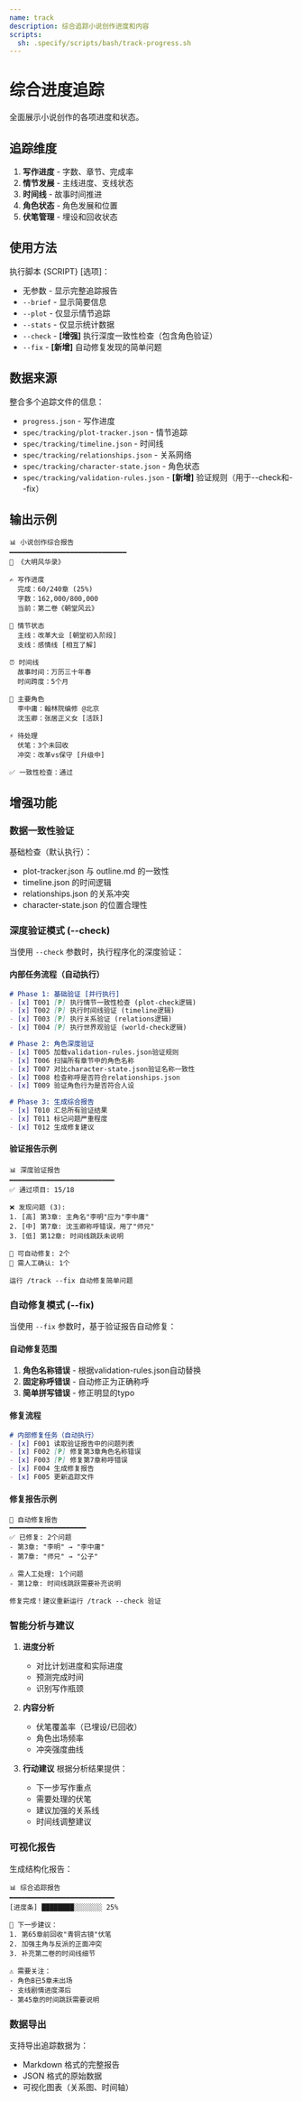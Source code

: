 ```yaml
---
name: track
description: 综合追踪小说创作进度和内容
scripts:
  sh: .specify/scripts/bash/track-progress.sh
---
```


# 综合进度追踪

全面展示小说创作的各项进度和状态。

## 追踪维度

1. **写作进度** - 字数、章节、完成率
2. **情节发展** - 主线进度、支线状态
3. **时间线** - 故事时间推进
4. **角色状态** - 角色发展和位置
5. **伏笔管理** - 埋设和回收状态

## 使用方法

执行脚本 {SCRIPT} [选项]：
- 无参数 - 显示完整追踪报告
- `--brief` - 显示简要信息
- `--plot` - 仅显示情节追踪
- `--stats` - 仅显示统计数据
- `--check` - **[增强]** 执行深度一致性检查（包含角色验证）
- `--fix` - **[新增]** 自动修复发现的简单问题

## 数据来源

整合多个追踪文件的信息：
- `progress.json` - 写作进度
- `spec/tracking/plot-tracker.json` - 情节追踪
- `spec/tracking/timeline.json` - 时间线
- `spec/tracking/relationships.json` - 关系网络
- `spec/tracking/character-state.json` - 角色状态
- `spec/tracking/validation-rules.json` - **[新增]** 验证规则（用于--check和--fix）

## 输出示例

```
📊 小说创作综合报告
━━━━━━━━━━━━━━━━━━━━━━━━━━━━━
📖 《大明风华录》

✍️ 写作进度
  完成：60/240章 (25%)
  字数：162,000/800,000
  当前：第二卷《朝堂风云》

📍 情节状态
  主线：改革大业 [朝堂初入阶段]
  支线：感情线 [相互了解]

⏰ 时间线
  故事时间：万历三十年春
  时间跨度：5个月

👥 主要角色
  李中庸：翰林院编修 @北京
  沈玉卿：张居正义女 [活跃]

⚡ 待处理
  伏笔：3个未回收
  冲突：改革vs保守 [升级中]

✅ 一致性检查：通过
```

## 增强功能

### 数据一致性验证

基础检查（默认执行）：
- plot-tracker.json 与 outline.md 的一致性
- timeline.json 的时间逻辑
- relationships.json 的关系冲突
- character-state.json 的位置合理性

### 深度验证模式 (--check)

当使用 `--check` 参数时，执行程序化的深度验证：

#### 内部任务流程（自动执行）
```markdown
# Phase 1: 基础验证 [并行执行]
- [x] T001 [P] 执行情节一致性检查 (plot-check逻辑)
- [x] T002 [P] 执行时间线验证 (timeline逻辑)
- [x] T003 [P] 执行关系验证 (relations逻辑)
- [x] T004 [P] 执行世界观验证 (world-check逻辑)

# Phase 2: 角色深度验证
- [x] T005 加载validation-rules.json验证规则
- [x] T006 扫描所有章节中的角色名称
- [x] T007 对比character-state.json验证名称一致性
- [x] T008 检查称呼是否符合relationships.json
- [x] T009 验证角色行为是否符合人设

# Phase 3: 生成综合报告
- [x] T010 汇总所有验证结果
- [x] T011 标记问题严重程度
- [x] T012 生成修复建议
```

#### 验证报告示例
```
📊 深度验证报告
━━━━━━━━━━━━━━━━━━━━━━━━━━
✅ 通过项目: 15/18

❌ 发现问题 (3):
1. [高] 第3章: 主角名"李明"应为"李中庸"
2. [中] 第7章: 沈玉卿称呼错误，用了"师兄"
3. [低] 第12章: 时间线跳跃未说明

🔧 可自动修复: 2个
📝 需人工确认: 1个

运行 /track --fix 自动修复简单问题
```

### 自动修复模式 (--fix)

当使用 `--fix` 参数时，基于验证报告自动修复：

#### 自动修复范围
1. **角色名称错误** - 根据validation-rules.json自动替换
2. **固定称呼错误** - 自动修正为正确称呼
3. **简单拼写错误** - 修正明显的typo

#### 修复流程
```markdown
# 内部修复任务（自动执行）
- [x] F001 读取验证报告中的问题列表
- [x] F002 [P] 修复第3章角色名称错误
- [x] F003 [P] 修复第7章称呼错误
- [x] F004 生成修复报告
- [x] F005 更新追踪文件
```

#### 修复报告示例
```
🔧 自动修复报告
━━━━━━━━━━━━━━━━━━━
✅ 已修复: 2个问题
- 第3章: "李明" → "李中庸"
- 第7章: "师兄" → "公子"

⚠️ 需人工处理: 1个问题
- 第12章: 时间线跳跃需要补充说明

修复完成！建议重新运行 /track --check 验证
```

### 智能分析与建议

1. **进度分析**
   - 对比计划进度和实际进度
   - 预测完成时间
   - 识别写作瓶颈

2. **内容分析**
   - 伏笔覆盖率（已埋设/已回收）
   - 角色出场频率
   - 冲突强度曲线

3. **行动建议**
   根据分析结果提供：
   - 下一步写作重点
   - 需要处理的伏笔
   - 建议加强的关系线
   - 时间线调整建议

### 可视化报告

生成结构化报告：
```
📊 综合追踪报告
━━━━━━━━━━━━━━━━━━━━━━━━━━
[进度条] ████████░░░░░░░ 25%

🎯 下一步建议：
1. 第65章前回收"青铜古镜"伏笔
2. 加强主角与反派的正面冲突
3. 补充第二卷的时间线细节

⚠️ 需要关注：
- 角色B已5章未出场
- 支线剧情进度滞后
- 第45章的时间跳跃需要说明
```

### 数据导出

支持导出追踪数据为：
- Markdown 格式的完整报告
- JSON 格式的原始数据
- 可视化图表（关系图、时间轴）